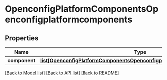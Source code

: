 # OpenconfigPlatformComponentsOpenconfigplatformcomponents

## Properties
Name | Type | Description | Notes
------------ | ------------- | ------------- | -------------
**component** | [**list[OpenconfigPlatformComponentsOpenconfigplatformcomponentsComponent]**](OpenconfigPlatformComponentsOpenconfigplatformcomponentsComponent.md) |  | [optional] 

[[Back to Model list]](../README.md#documentation-for-models) [[Back to API list]](../README.md#documentation-for-api-endpoints) [[Back to README]](../README.md)


